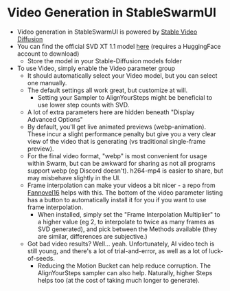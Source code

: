 # Video Generation in StableSwarmUI

- Video generation in StableSwarmUI is powered by [Stable Video Diffusion](https://arxiv.org/abs/2311.15127)
- You can find the official SVD XT 1.1 model [here](https://huggingface.co/stabilityai/stable-video-diffusion-img2vid-xt-1-1) (requires a HuggingFace account to download)
    - Store the model in your Stable-Diffusion models folder
- To use Video, simply enable the Video parameter group
    - It should automatically select your Video model, but you can select one manually.
    - The default settings all work great, but customize at will.
        - Setting your Sampler to AlignYourSteps might be beneficial to use lower step counts with SVD.
    - A lot of extra parameters here are hidden beneath "Display Advanced Options"
    - By default, you'll get live animated previews (webp-animation). These incur a slight performance penalty but give you a very clear view of the video that is generating (vs traditional single-frame preview).
    - For the final video format, "webp" is most convenient for usage within Swarm, but can be awkward for sharing as not all programs support webp (eg Discord doesn't). h264-mp4 is easier to share, but may misbehave slightly in the UI.
    - Frame interpolation can make your videos a bit nicer - a repo from [Fannovel16](https://github.com/Fannovel16/ComfyUI-Frame-Interpolation) helps with this. The bottom of the video parameter listing has a button to automatically install it for you if you want to use frame interpolation.
        - When installed, simply set the "Frame Interpolation Multiplier" to a higher value (eg 2, to interpolate to twice as many frames as SVD generated), and pick between the Methods available (they are similar, differences are subjective.)
    - Got bad video results? Well... yeah. Unfortunately, AI video tech is still young, and there's a lot of trial-and-error, as well as a lot of luck-of-seeds.
        - Reducing the Motion Bucket can help reduce corruption. The AlignYourSteps sampler can also help. Naturally, higher Steps helps too (at the cost of taking much longer to generate).
